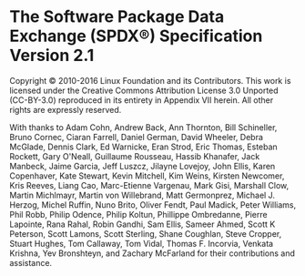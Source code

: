 # The Software Package Data Exchange (SPDX®) Specification Version 2.1

Copyright © 2010-2016 Linux Foundation and its Contributors. This work is licensed under the Creative Commons Attribution License 3.0 Unported (CC-BY-3.0) reproduced in its entirety in Appendix VII herein. All other rights are expressly reserved.

With thanks to Adam Cohn, Andrew Back, Ann Thornton, Bill Schineller, Bruno Cornec, Ciaran Farrell, Daniel German, David Wheeler, Debra McGlade, Dennis Clark, Ed Warnicke, Eran Strod, Eric Thomas, Esteban Rockett, Gary O'Neall, Guillaume Rousseau, Hassib Khanafer, Jack Manbeck, Jaime Garcia, Jeff Luszcz, Jilayne Lovejoy, John Ellis, Karen Copenhaver, Kate Stewart, Kevin Mitchell, Kim Weins, Kirsten Newcomer, Kris Reeves, Liang Cao, Marc-Etienne Vargenau, Mark Gisi, Marshall Clow, Martin Michlmayr, Martin von Willebrand, Matt Germonprez, Michael J. Herzog, Michel Ruffin, Nuno Brito, Oliver Fendt, Paul Madick, Peter Williams, Phil Robb, Philip Odence, Philip Koltun, Phillippe Ombredanne, Pierre Lapointe, Rana Rahal, Robin Gandhi, Sam Ellis, Sameer Ahmed, Scott K Peterson, Scott Lamons, Scott Sterling, Shane Coughlan, Steve Cropper, Stuart Hughes, Tom Callaway, Tom Vidal, Thomas F. Incorvia, Venkata Krishna, Yev Bronshteyn, and Zachary McFarland for their contributions and assistance.